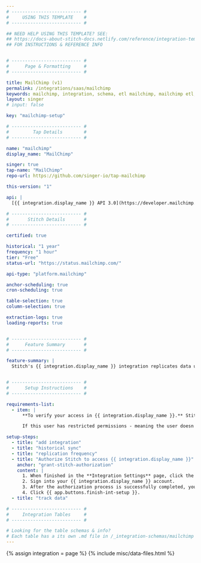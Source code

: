 ```yaml
---
# -------------------------- #
#     USING THIS TEMPLATE    #
# -------------------------- #

## NEED HELP USING THIS TEMPLATE? SEE:
## https://docs-about-stitch-docs.netlify.com/reference/integration-templates/saas/
## FOR INSTRUCTIONS & REFERENCE INFO


# -------------------------- #
#      Page & Formatting     #
# -------------------------- #

title: MailChimp (v1)
permalink: /integrations/saas/mailchimp
keywords: mailchimp, integration, schema, etl mailchimp, mailchimp etl, mailchimp schema
layout: singer
# input: false

key: "mailchimp-setup"

# -------------------------- #
#         Tap Details        #
# -------------------------- #

name: "mailchimp"
display_name: "MailChimp"

singer: true 
tap-name: "MailChimp"
repo-url: https://github.com/singer-io/tap-mailchimp

this-version: "1"

api: |
  [{{ integration.display_name }} API 3.0](https://developer.mailchimp.com/documentation/mailchimp/reference/overview/){:target="new"}

# -------------------------- #
#       Stitch Details       #
# -------------------------- #

certified: true 

historical: "1 year"
frequency: "1 hour"
tier: "Free"
status-url: "https://status.mailchimp.com/"

api-type: "platform.mailchimp"

anchor-scheduling: true
cron-scheduling: true

table-selection: true
column-selection: true

extraction-logs: true
loading-reports: true


# -------------------------- #
#      Feature Summary       #
# -------------------------- #

feature-summary: |
  Stitch's {{ integration.display_name }} integration replicates data using the {{ integration.api | flatify | strip }}. Refer to the [Schema](#schema) section for a list of objects available for replication.


# -------------------------- #
#      Setup Instructions    #
# -------------------------- #

requirements-list:
  - item: |
      **To verify your access in {{ integration.display_name }}.** Stitch will only be able to replicate the same data as the user who authorizes the integration.

      If this user has restricted permissions - meaning the user doesn't have access to all campaigns or lists, for example - Stitch may encounter issues replicating data. 

setup-steps:
  - title: "add integration"
  - title: "historical sync"
  - title: "replication frequency"
  - title: "Authorize Stitch to access {{ integration.display_name }}"
    anchor: "grant-stitch-authorization"
    content: |
      1. When finished in the **Integration Settings** page, click the **Authorize** button. You'll be prompted to sign into your {{ integration.display_name }} account.
      2. Sign into your {{ integration.display_name }} account.
      3. After the authorization process is successfully completed, you'll be directed back to Stitch.
      4. Click {{ app.buttons.finish-int-setup }}.
  - title: "track data"

# -------------------------- #
#     Integration Tables     #
# -------------------------- #

# Looking for the table schemas & info?
# Each table has a its own .md file in /_integration-schemas/mailchimp
---
```

{% assign integration = page %}
{% include misc/data-files.html %}